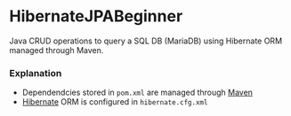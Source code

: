 # HibernateJPABeginner 
Java CRUD operations to query a SQL DB (MariaDB) using Hibernate ORM managed through Maven.

### Explanation
- Dependendcies stored in `pom.xml` are managed through [Maven](https://maven.apache.org/)  
- [Hibernate](https://hibernate.org/orm/documentation/getting-started/
) ORM is configured in `hibernate.cfg.xml`
